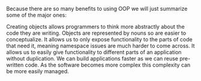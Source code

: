 Because there are so many benefits to using OOP we will just summarize some of the major ones:

Creating objects allows programmers to think more abstractly about the code they are writing.
Objects are represented by nouns so are easier to conceptualize.
It allows us to only expose functionality to the parts of code that need it, meaning namespace issues are much harder to come across.
It allows us to easily give functionality to different parts of an application without duplication.
We can build applications faster as we can reuse pre-written code.
As the software becomes more complex this complexity can be more easily managed.
